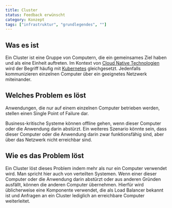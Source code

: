 ```yaml
---
title: Cluster
status: Feedback erwünscht
category: Konzept
tags: ["infrastruktur", "grundlegendes", ""]
---
```


## Was es ist

Ein Cluster ist eine Gruppe von Computern, die ein gemeinsames Ziel haben und als eine Einheit auftreten.
Im Kontext von [Cloud Native Technologien](/cloud-native-tech/) wird der Begriff häufig mit [Kubernetes](/kubernetes/) gleichgesetzt.
Jedenfalls kommunizieren einzelnen Computer über ein geeignetes Netzwerk miteinander. 


## Welches Problem es löst

Anwendungen, die nur auf einem einzelnen Computer betrieben werden, stellen einen Single Point of Failure dar. 

Business-kritische Systeme können offline gehen, wenn dieser Computer oder die Anwendung darin abstürzt. 
Ein weiteres Szenario könnte sein, dass dieser Computer oder die Anwendung darin zwar funktionsfähig sind, 
aber über das Netzwerk nicht erreichbar sind. 


## Wie es das Problem löst

Ein Cluster löst dieses Problem indem mehr als nur ein Computer verwendet wird. 
Man spricht hier auch von verteilten Systemen. 
Wenn einer dieser Computer oder die Anwendung darin abstürzt oder aus anderen Gründen ausfällt, können die anderen Computer übernehmen. 
Hierfür wird üblicherweise eine Komponente verwendet, die als Load Balancer bekannt ist und Anfragen an ein Cluster lediglich an erreichbare Computer weiterleitet.